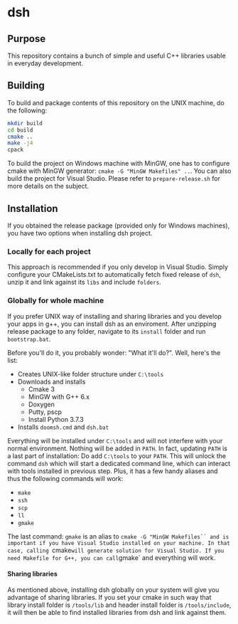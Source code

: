 # dsh

## Purpose

This repository contains a bunch of simple and useful C++ libraries usable in everyday development.

## Building

To build and package contents of this repository on the UNIX machine, do the following:

```sh
mkdir build
cd build
cmake ..
make -j4
cpack
```

To build the project on Windows machine with MinGW, one has to configure cmake with MinGW generator: `cmake -G "MinGW Makefiles" ..`. You can also build the project for Visual Studio. Please refer to `prepare-release.sh` for more details on the subject.

## Installation

If you obtained the release package (provided only for Windows machines), you have two options when installing dsh project.

### Locally for each project

This approach is recommended if you only develop in Visual Studio. Simply configure your CMakeLists.txt to automatically fetch fixed release of `dsh`, unzip it and link against its `libs` and include `folders`.

### Globally for whole machine

If you prefer UNIX way of installing and sharing libraries and you develop your apps in g++, you can install dsh as an enviroment. After unzipping release package to any folder, navigate to its `install` folder and run `bootstrap.bat`.

Before you'll do it, you probably wonder: "What it'll do?". Well, here's the list:

 * Creates UNIX-like folder structure under `C:\tools`
 * Downloads and installs
    * Cmake 3
    * MinGW with G++ 6.x
    * Doxygen
    * Putty, pscp
    * Install Python 3.7.3
 * Installs `doomsh.cmd` and `dsh.bat`

Everything will be installed under `C:\tools` and will not interfere with your normal environment. Nothing will be added in `PATH`. In fact, updating `PATH` is a last part of installation: Do add `C:\tools` to your `PATH`. This will unlock the command `dsh` which will start a dedicated command line, which can interact with tools installed in previous step. Plus, it has a few handy aliases and thus the following commands will work:
 * `make`
 * `ssh`
 * `scp`
 * `ll`
 * `gmake`

The last command: `gmake` is an alias to `cmake -G "MinGW Makefiles`` and is important if you have Visual Studio installed on your machine. In that case, calling `cmake` will generate solution for Visual Studio. If you need Makefile for G++, you can call `gmake` and everything will work.

#### Sharing libraries

As mentioned above, installing dsh globally on your system will give you advantage of sharing libraries. If you set your cmake in such way that library install folder is `/tools/lib` and header install folder is `/tools/include`, it will then be able to find installed libraries from dsh and link against them.
